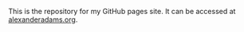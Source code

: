 This is the repository for my GitHub pages site. It can be accessed at [alexanderadams.org](alexanderadams.org).

